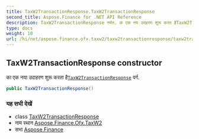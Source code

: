 ```yaml
---
title: TaxW2TransactionResponse.TaxW2TransactionResponse
second_title: Aspose.Finance for .NET API Reference
description: TaxW2TransactionResponse नर्मत. क एक नय उदहरण शुरू करत हैTaxW2TransactionResponse वर्ग.
type: docs
weight: 10
url: /hi/net/aspose.finance.ofx.taxw2/taxw2transactionresponse/taxw2transactionresponse/
---
```

## TaxW2TransactionResponse constructor

का एक नया उदाहरण शुरू करता है[`TaxW2TransactionResponse`](../) वर्ग.

```csharp
public TaxW2TransactionResponse()
```

### यह सभी देखें

* class [TaxW2TransactionResponse](../)
* नाम स्थान [Aspose.Finance.Ofx.TaxW2](../../taxw2transactionresponse/)
* सभा [Aspose.Finance](../../../)


